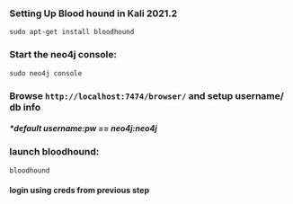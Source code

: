 ### Setting Up Blood hound in Kali 2021.2
```kali
sudo apt-get install bloodhound
```

### Start the neo4j console:
```kali
sudo neo4j console
```
### Browse ````http://localhost:7474/browser/```` and setup username/ db info 
##### *default username:pw == neo4j:neo4j

### launch bloodhound:
````kali 
bloodhound
````
#### login using creds from previous step





